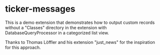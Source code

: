 # ticker-messages
This is a demo extension that demonstrates how to output custom records without a "Classes" directory in the extension with DatabaseQueryProcessor in a categorized list view.

Thanks to Thomas Löffler and his extension "just_news" for the inspiration for this approach.
